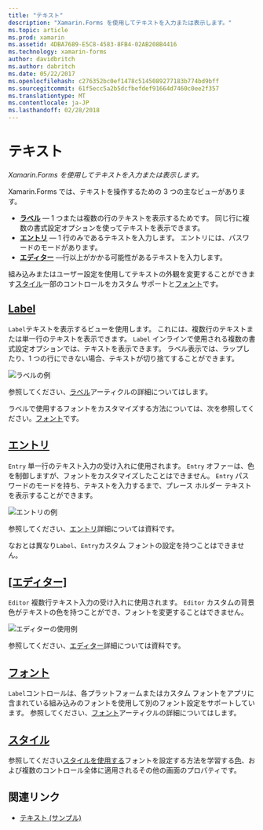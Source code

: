 ```yaml
---
title: "テキスト"
description: "Xamarin.Forms を使用してテキストを入力または表示します。"
ms.topic: article
ms.prod: xamarin
ms.assetid: 4DBA7689-E5C8-4583-8FB4-02AB208B4416
ms.technology: xamarin-forms
author: davidbritch
ms.author: dabritch
ms.date: 05/22/2017
ms.openlocfilehash: c276352bc0ef1478c5145089277183b774bd9bff
ms.sourcegitcommit: 61f5ecc5a2b5dcfbefdef91664d7460c0ee2f357
ms.translationtype: MT
ms.contentlocale: ja-JP
ms.lasthandoff: 02/28/2018
---
```

# <a name="text"></a>テキスト

_Xamarin.Forms を使用してテキストを入力または表示します。_

Xamarin.Forms では、テキストを操作するための 3 つの主なビューがあります。

- **[ラベル](#Label)** &mdash; 1 つまたは複数の行のテキストを表示するためです。 同じ行に複数の書式設定オプションを使ってテキストを表示できます。
- **[エントリ](#Entry)** &mdash; 1 行のみであるテキストを入力します。 エントリには、パスワードのモードがあります。
- **[エディター](#Editor)**  &mdash;行以上がかかる可能性があるテキストを入力します。

組み込みまたはユーザー設定を使用してテキストの外観を変更することができます[スタイル](#Styles)一部のコントロールをカスタム サポートと[フォント](#Fonts)です。

## <a name="labellabelmd"></a>[Label](label.md)

`Label`テキストを表示するビューを使用します。 これには、複数行のテキストまたは単一行のテキストを表示できます。 `Label` インラインで使用される複数の書式設定オプションでは、テキストを表示できます。 ラベル表示では、ラップしたり、1 つの行にできない場合、テキストが切り捨てすることができます。

![](images/label.png "ラベルの例")

参照してください、[ラベル](label.md)アーティクルの詳細についてはします。

ラベルで使用するフォントをカスタマイズする方法については、次を参照してください。[フォント](fonts.md)です。

## <a name="entryentrymd"></a>[エントリ](entry.md)

`Entry` 単一行のテキスト入力の受け入れに使用されます。 `Entry` オファーは、色を制御しますが、フォントをカスタマイズしたことはできません。 `Entry` パスワードのモードを持ち、テキストを入力するまで、プレース ホルダー テキストを表示することができます。

![](images/entry.png "エントリの例")

参照してください、[エントリ](entry.md)詳細については資料です。

なおとは異なり`Label`、`Entry`カスタム フォントの設定を持つことはできません。

## <a name="editoreditormd"></a>[[エディター]](editor.md)

`Editor` 複数行テキスト入力の受け入れに使用されます。 `Editor` カスタムの背景色がテキストの色を持つことができ、フォントを変更することはできません。

![](images/editor.png "エディターの使用例")

参照してください、[エディター](editor.md)詳細については資料です。

## <a name="fontsfontsmd"></a>[フォント](fonts.md)

`Label`コントロールは、各プラットフォームまたはカスタム フォントをアプリに含まれている組み込みのフォントを使用して別のフォント設定をサポートしています。 参照してください、[フォント](fonts.md)アーティクルの詳細についてはします。

## <a name="stylesstylesmd"></a>[スタイル](styles.md)

参照してください[スタイルを使用する](~/xamarin-forms/user-interface/styles/index.md)フォントを設定する方法を学習する[色](~/xamarin-forms/user-interface/colors.md)、および複数のコントロール全体に適用されるその他の画面のプロパティです。



## <a name="related-links"></a>関連リンク

- [テキスト (サンプル)](https://developer.xamarin.com/samples/xamarin-forms/UserInterface/Text)
